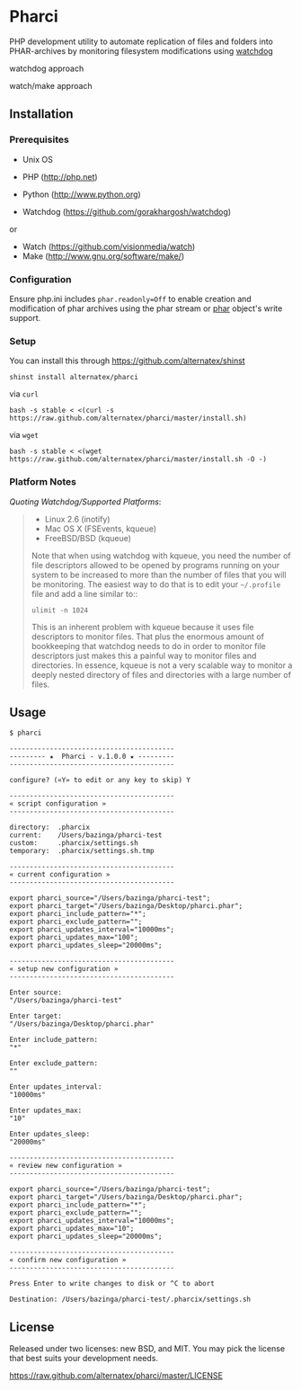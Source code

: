 Pharci
=============

PHP development utility to automate replication of files and folders into PHAR-archives by monitoring filesystem modifications using [watchdog](https://github.com/gorakhargosh/watchdog/)

watchdog approach

watch/make approach

Installation
------------

### Prerequisites

* Unix OS
* PHP (http://php.net)
* Python (http://www.python.org)

* Watchdog (https://github.com/gorakhargosh/watchdog)

or

* Watch (https://github.com/visionmedia/watch)
* Make (http://www.gnu.org/software/make/)

### Configuration

Ensure php.ini includes `phar.readonly=Off` to enable creation and modification of phar archives using the phar stream or [phar](http://php.net/manual/ru/class.phar.php) object's write support.

### Setup

You can install this through https://github.com/alternatex/shinst

`shinst install alternatex/pharci`

via `curl`

`bash -s stable < <(curl -s https://raw.github.com/alternatex/pharci/master/install.sh)`

via `wget`

`bash -s stable < <(wget https://raw.github.com/alternatex/pharci/master/install.sh -O -)`

### Platform Notes

*Quoting Watchdog/Supported Platforms*:

> * Linux 2.6 (inotify)
> * Mac OS X (FSEvents, kqueue)
> * FreeBSD/BSD (kqueue)
> 
> Note that when using watchdog with kqueue, you need the
> number of file descriptors allowed to be opened by programs
> running on your system to be increased to more than the
> number of files that you will be monitoring. The easiest way
> to do that is to edit your ``~/.profile`` file and add
> a line similar to::
> 
>     ulimit -n 1024
> 
> This is an inherent problem with kqueue because it uses
> file descriptors to monitor files. That plus the enormous
> amount of bookkeeping that watchdog needs to do in order
> to monitor file descriptors just makes this a painful way
> to monitor files and directories. In essence, kqueue is
> not a very scalable way to monitor a deeply nested
> directory of files and directories with a large number of
> files.


Usage
-------------

```shell
$ pharci

-----------------------------------------
--------- ★  Pharci - v.1.0.0 ★ ---------
-----------------------------------------

configure? («Y» to edit or any key to skip) Y

-----------------------------------------
« script configuration » 
-----------------------------------------

directory: 	.pharcix
current: 	/Users/bazinga/pharci-test
custom: 	.pharcix/settings.sh
temporary: 	.pharcix/settings.sh.tmp

-----------------------------------------
« current configuration » 
-----------------------------------------

export pharci_source="/Users/bazinga/pharci-test";
export pharci_target="/Users/bazinga/Desktop/pharci.phar";
export pharci_include_pattern="*";
export pharci_exclude_pattern="";
export pharci_updates_interval="10000ms";
export pharci_updates_max="100";
export pharci_updates_sleep="20000ms";

-----------------------------------------
« setup new configuration » 
-----------------------------------------

Enter source:
"/Users/bazinga/pharci-test"

Enter target:
"/Users/bazinga/Desktop/pharci.phar"

Enter include_pattern:
"*"

Enter exclude_pattern:
""

Enter updates_interval:
"10000ms"

Enter updates_max:
"10"

Enter updates_sleep:
"20000ms"

-----------------------------------------
« review new configuration » 
-----------------------------------------

export pharci_source="/Users/bazinga/pharci-test";
export pharci_target="/Users/bazinga/Desktop/pharci.phar";
export pharci_include_pattern="*";
export pharci_exclude_pattern="";
export pharci_updates_interval="10000ms";
export pharci_updates_max="10";
export pharci_updates_sleep="20000ms";

-----------------------------------------
« confirm new configuration » 
-----------------------------------------

Press Enter to write changes to disk or ^C to abort

Destination: /Users/bazinga/pharci-test/.pharcix/settings.sh

```

License
-------------
Released under two licenses: new BSD, and MIT. You may pick the
license that best suits your development needs.

https://raw.github.com/alternatex/pharci/master/LICENSE